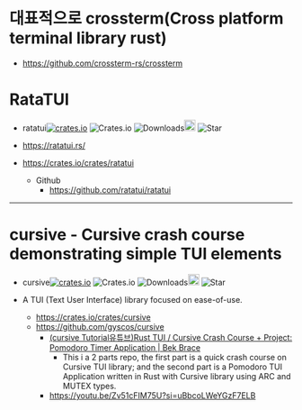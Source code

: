# 대표적으로 crossterm(Cross platform terminal library rust)
- https://github.com/crossterm-rs/crossterm

# RataTUI

- ratatui[![crates.io](https://img.shields.io/crates/v/ratatui.svg)](https://crates.io/crates/ratatui)
![Crates.io](https://img.shields.io/crates/l/ratatui)
![Downloads](https://img.shields.io/crates/d/ratatui.svg)<a href="https://github.com/ratatui/ratatui
"><img alt="githubicon" width="20px" src="https://user-images.githubusercontent.com/67513038/218287708-001511d7-1cce-42d3-92d2-4a61193b38f0.png" /></a>
![Star](https://img.shields.io/github/stars/ratatui/ratatui.svg)

- https://ratatui.rs/
- https://crates.io/crates/ratatui
  - Github
    - https://github.com/ratatui/ratatui

<hr />

# cursive - Cursive crash course demonstrating simple TUI elements


- cursive[![crates.io](https://img.shields.io/crates/v/cursive.svg)](https://crates.io/crates/cursive)
![Crates.io](https://img.shields.io/crates/l/cursive)
![Downloads](https://img.shields.io/crates/d/cursive.svg)<a href="https://github.com/gyscos/cursive"><img alt="githubicon" width="20px" src="https://user-images.githubusercontent.com/67513038/218287708-001511d7-1cce-42d3-92d2-4a61193b38f0.png" /></a>
![Star](https://img.shields.io/github/stars/gyscos/cursive.svg)

- A TUI (Text User Interface) library focused on ease-of-use.
  - https://crates.io/crates/cursive
  - https://github.com/gyscos/cursive
    - [(cursive Tutorial유튜브)Rust TUI / Cursive Crash Course + Project: Pomodoro Timer Application | Bek Brace](https://youtu.be/Zv51cFIM75U?si=Ar_5CDg9usFrJ_x2)
      - This i a 2 parts repo, the first part is a quick crash course on Cursive TUI library; and the second part is a Pomodoro TUI Application written in Rust with Cursive library using ARC and MUTEX types.
    -  https://youtu.be/Zv51cFIM75U?si=uBbcoLWeYGzF7ELB
